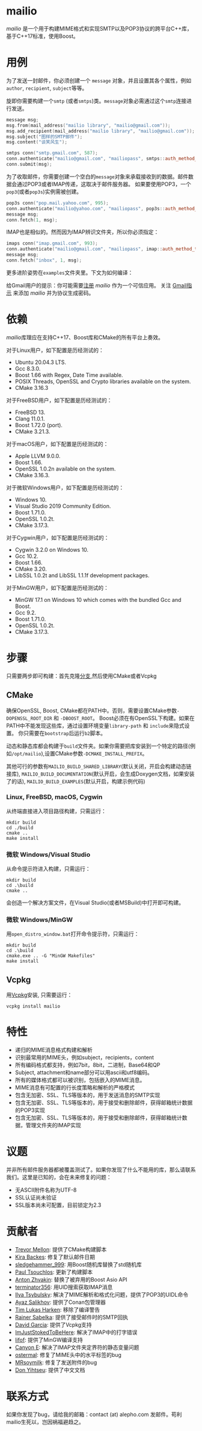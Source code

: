 
# mailio #

*mailio* 是一个用于构建MIME格式和实现SMTP以及POP3协议的跨平台C++库，基于C++17标准，使用Boost。

# 用例 #

为了发送一封邮件，你必须创建一个 `message` 对象，并且设置其各个属性，例如 `author`, `recipient`, `subject`等等。

旋即你需要构建一个`smtp` (或者`smtps`)类。`message`对象必需通过这个`smtp`连接进行发送。

```cpp
message msg;
msg.from(mail_address("mailio library", "mailio@gmail.com"));
msg.add_recipient(mail_address("mailio library", "mailio@gmail.com"));
msg.subject("图样的SMTP邮件");
msg.content("谈笑风生");

smtps conn("smtp.gmail.com", 587);
conn.authenticate("mailio@gmail.com", "mailiopass", smtps::auth_method_t::START_TLS);
conn.submit(msg);
```

为了收取邮件，你需要创建一个空白的`message`对象来承载接收到的数据。邮件数据会通过POP3或者IMAP传递，这取决于邮件服务器。
如果要使用POP3，一个`pop3`(或者`pop3s`)实例需被创建。

```cpp
pop3s conn("pop.mail.yahoo.com", 995);
conn.authenticate("mailio@yahoo.com", "mailiopass", pop3s::auth_method_t::LOGIN);
message msg;
conn.fetch(1, msg);
```

IMAP也是相似的。然而因为IMAP辨识文件夹，所以你必须指定：
```cpp
imaps conn("imap.gmail.com", 993);
conn.authenticate("mailio@gmail.com", "mailiopass", imap::auth_method_t::LOGIN);
message msg;
conn.fetch("inbox", 1, msg);
```

更多进阶姿势在`examples`文件夹里。下文为如何编译：

给Gmail用户的提示：你可能需要[注册](https://support.google.com/accounts/answer/6010255) *mailio* 作为一个可信应用。 关注
[Gmail指示](https://support.google.com/accounts/answer/3466521) 来添加 *mailio* 并为协议生成密码。

# 依赖 #

*mailio*库理应在支持C++17、Boost库和CMake的所有平台上奏效。

对于Linux用户，如下配置是历经测试的：
* Ubuntu 20.04.3 LTS.
* Gcc 8.3.0.
* Boost 1.66 with Regex, Date Time available.
* POSIX Threads, OpenSSL and Crypto libraries available on the system.
* CMake 3.16.3

对于FreeBSD用户，如下配置是历经测试的：
* FreeBSD 13.
* Clang 11.0.1.
* Boost 1.72.0 (port).
* CMake 3.21.3.

对于macOS用户，如下配置是历经测试的：
* Apple LLVM 9.0.0.
* Boost 1.66.
* OpenSSL 1.0.2n available on the system.
* CMake 3.16.3.

对于微软Windows用户，如下配置是历经测试的：
* Windows 10.
* Visual Studio 2019 Community Edition.
* Boost 1.71.0.
* OpenSSL 1.0.2t.
* CMake 3.17.3.

对于Cygwin用户，如下配置是历经测试的：
* Cygwin 3.2.0 on Windows 10.
* Gcc 10.2.
* Boost 1.66.
* CMake 3.20.
* LibSSL 1.0.2t and LibSSL 1.1.1f development packages.

对于MinGW用户，如下配置是历经测试的：
* MinGW 17.1 on Windows 10 which comes with the bundled Gcc and Boost.
* Gcc 9.2.
* Boost 1.71.0.
* OpenSSL 1.0.2t.
* CMake 3.17.3.

# 步骤 #

只需要两步即可构建：首先克隆[分支](https://github.com/karastojko/mailio.git),然后使用CMake或者Vcpkg

## CMake ##

确保OpenSSL, Boost, CMake都在PATH中。否则，需要设置CMake参数`-DOPENSSL_ROOT_DIR` 和 `-DBOOST_ROOT`。
Boost必须在有OpenSSL下构建。如果在PATH中不能发现这些库，通过设置环境变量`library-path` 和 `include`来隐式设置。
你只需要在`bootstrap`后运行`b2`脚本。

动态和静态库都会构建于`build`文件夹。如果你需要把库安装到一个特定的路径(例如`/opt/mailio`),设置CMake参数`-DCMAKE_INSTALL_PREFIX`。

其他可行的参数有`MAILIO_BUILD_SHARED_LIBRARY`(默认关闭，开启会构建动态链接库), `MAILIO_BUILD_DOCUMENTATION`(默认开启，会生成Doxygen文档，如果安装了的话), `MAILIO_BUILD_EXAMPLES`(默认开启，构建示例代码)

### Linux, FreeBSD, macOS, Cygwin ###
从终端直接进入项目路径构建，只需运行：
```
mkdir build
cd ./build
cmake ..
make install
```

### 微软 Windows/Visual Studio ###
从命令提示符进入构建，只需运行：
```
mkdir build
cd .\build
cmake ..
```
会创造一个解决方案文件，在Visual Studio(或者MSBuild)中打开即可构建。

### 微软 Windows/MinGW ###
用`open_distro_window.bat`打开命令提示符，只需运行：
```
mkdir build
cd .\build
cmake.exe .. -G "MinGW Makefiles"
make install
```

## Vcpkg ##
用[Vcpkg](https://github.com/microsoft/vcpkg)安装, 只需要运行：
```
vcpkg install mailio
```

# 特性 #
* 递归的MIME消息格式构建和解析
* 识别最常用的MIME头，例如subject，recipients，content
* 所有编码格式都支持，例如7bit，8bit，二进制，Base64和QP
* Subject, attachment和name部分可以用ascii和utf8编码。
* 所有的媒体格式都可以被识别，包括嵌入的MIME消息。
* MIME消息有可配置的行长度策略和解析的严格模式
* 包含无加密、SSL、TLS等版本的，用于发送消息的SMTP实现
* 包含无加密、SSL、TLS等版本的，用于接受和删除邮件，获得邮箱统计数据的POP3实现
* 包含无加密、SSL、TLS等版本的，用于接受和删除邮件，获得邮箱统计数据，管理文件夹的IMAP实现

# 议题 #
并非所有邮件服务器都被覆盖测试了。如果你发现了什么不能用的库，那么请联系我们。这里是已知的，会在未来修复的问题：

* 无ASCII附件名称为UTF-8
* SSL认证尚未验证
* SSL版本尚未可配置，目前锁定为2.3

# 贡献者 #
* [Trevor Mellon](https://github.com/TrevorMellon): 提供了CMake构建脚本
* [Kira Backes](mailto:kira.backes[at]nrwsoft.de): 修复了默认邮件日期
* [sledgehammer_999](mailto:hammered999[at]gmail.com): 用Boost随机库替换了std随机库
* [Paul Tsouchlos](mailto:developer.paul.123[at]gmail.com): 更新了构建脚本
* [Anton Zhvakin](mailto:a.zhvakin[at]galament.com): 替换了被弃用的Boost Asio API
* [terminator356](mailto:termtech[at]rogers.com): 用UID搜索获取IMAP消息
* [Ilya Tsybulsky](mailto:ilya.tsybulsky[at]gmail.com): 解决了MIME解析和格式化问题，提供了POP3的UIDL命令
* [Ayaz Salikhov](https://github.com/mathbunnyru): 提供了Conan包管理器
* [Tim Lukas Harken](tlh[at]tlharken.de): 移除了编译警告
* [Rainer Sabelka](mailto:saba[at]sabanet.at]): 提供了接受邮件时的SMTP回执
* [David Garcia](mailto:david.garcia[at]antiteum.com): 提供了Vcpkg支持
* [ImJustStokedToBeHere](https://github.com/ImJustStokedToBeHere): 解决了IMAP中的打字错误
* [lifof](mailto:youssef.beddad[at]gmail.com): 提供了MinGW编译支持
* [Canyon E](https://github.com/canyone2015): 解决了IMAP文件夹定界符的静态变量问题
* [ostermal](https://github.com/ostermal): 修复了MIME头中的水平标签的bug
* [MRsoymilk](mailto:313958485[at]qq.com): 修复了发送附件的bug
* [Don Yihtseu](https://github.com/tsurumi-yizhou): 提供了中文文档

# 联系方式 #
如果你发现了bug，请给我的邮箱：contact (at) alepho.com 发邮件。苟利mailio生死以，岂因祸福避趋之。
